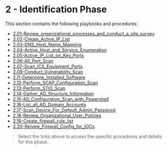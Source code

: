 # 2 - Identification Phase

This section contains the following playbooks and procedures:

- [2.01-Review_organizational_processes_and_conduct_a_site_survey](2.01-Review_organizational_processes_and_conduct_a_site_survey/README.md)
- [2.02-Create_Active_IP_List](2.02-Create_Active_IP_List/README.md)
- [2.03-DNS_Host_Name_Mapping](2.03-DNS_Host_Name_Mapping/README.md)
- [2.04-Active_Host_and_Service_Enumeration](2.04-Active_Host_and_Service_Enumeration/README.md)
- [2.05-Active_IP_List_on_Key_Ports](2.05-Active_IP_List_on_Key_Ports/README.md)
- [2.06-All_Port_Scan](2.06-All_Port_Scan/README.md)
- [2.07-Scan_ICS_Equipment_Ports](2.07-Scan_ICS_Equipment_Ports/README.md)
- [2.08-Conduct_Vulnerability_Scan](2.08-Conduct_Vulnerability_Scan/README.md)
- [2.11-Determine_Installed_Software](2.11-Determine_Installed_Software/README.md)
- [2.12-Perform_SCAP_Configuration_Scan](2.12-Perform_SCAP_Configuration_Scan/README.md)
- [2.13-Perform_STIG_Scan](2.13-Perform_STIG_Scan/README.md)
- [2.14-Gather_AD_Structure_Information](2.14-Gather_AD_Structure_Information/README.md)
- [2.15-AD_Configuration_Scan_with_Powershell](2.15-AD_Configuration_Scan_with_Powershell/README.md)
- [2.16-List_all_AD_Domain_Accounts](2.16-List_all_AD_Domain_Accounts/README.md)
- [2.17-Scan_Device_For_Default_Admin_Password](2.17-Scan_Device_For_Default_Admin_Password/README.md)
- [2.18-Review_Organizational_User_Policies](2.18-Review_Organizational_User_Policies/README.md)
- [2.19-Create_firewall_rule_list](2.19-Create_firewall_rule_list/README.md)
- [2.20-Reivew_Firewall_Config_for_IOCs](2.20-Reivew_Firewall_Config_for_IOCs/README.md)

> Select the links above to access the specific procedures and details for this phase.
